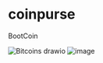 # coinpurse
BootCoin

![Bitcoins drawio](https://user-images.githubusercontent.com/56085495/178852567-6100769e-5354-4c32-833d-cc6ca8204187.png)
![image](https://user-images.githubusercontent.com/56085495/178852958-d290a721-0a0e-4a9e-9ce8-2325f84390e4.png)

